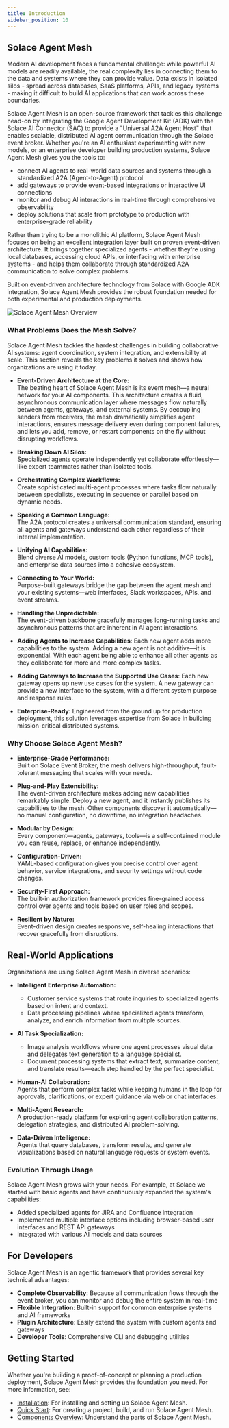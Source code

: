 ```yaml
---
title: Introduction
sidebar_position: 10
---
```


## Solace Agent Mesh

Modern AI development faces a fundamental challenge: while powerful AI models are readily available, the real complexity lies in connecting them to the data and systems where they can provide value. Data exists in isolated silos - spread across databases, SaaS platforms, APIs, and legacy systems - making it difficult to build AI applications that can work across these boundaries.

Solace Agent Mesh is an open-source framework that tackles this challenge head-on by integrating the Google Agent Development Kit (ADK) with the Solace AI Connector (SAC) to provide a "Universal A2A Agent Host" that enables scalable, distributed AI agent communication through the Solace event broker. Whether you're an AI enthusiast experimenting with new models, or an enterprise developer building production systems, Solace Agent Mesh gives you the tools to:

- connect AI agents to real-world data sources and systems through a standardized A2A (Agent-to-Agent) protocol
- add gateways to provide event-based integrations or interactive UI connections
- monitor and debug AI interactions in real-time through comprehensive observability
- deploy solutions that scale from prototype to production with enterprise-grade reliability

Rather than trying to be a monolithic AI platform, Solace Agent Mesh focuses on being an excellent integration layer built on proven event-driven architecture. It brings together specialized agents - whether they're using local databases, accessing cloud APIs, or interfacing with enterprise systems - and helps them collaborate through standardized A2A communication to solve complex problems.

Built on event-driven architecture technology from Solace with Google ADK integration, Solace Agent Mesh provides the robust foundation needed for both experimental and production deployments.

![Solace Agent Mesh Overview](../../../static/img/Solace_AI_Framework_With_Broker.png)

### What Problems Does the Mesh Solve?

Solace Agent Mesh tackles the hardest challenges in building collaborative AI systems: agent coordination, system integration, and extensibility at scale. This section reveals the key problems it solves and shows how organizations are using it today.


- **Event-Driven Architecture at the Core:**  
  The beating heart of Solace Agent Mesh is its event mesh—a neural network for your AI components. This architecture creates a fluid, asynchronous communication layer where messages flow naturally between agents, gateways, and external systems. By decoupling senders from receivers, the mesh dramatically simplifies agent interactions, ensures message delivery even during component failures, and lets you add, remove, or restart components on the fly without disrupting workflows.

- **Breaking Down AI Silos:**  
  Specialized agents operate independently yet collaborate effortlessly—like expert teammates rather than isolated tools.

- **Orchestrating Complex Workflows:**  
  Create sophisticated multi-agent processes where tasks flow naturally between specialists, executing in sequence or parallel based on dynamic needs.

- **Speaking a Common Language:**  
  The A2A protocol creates a universal communication standard, ensuring all agents and gateways understand each other regardless of their internal implementation.

- **Unifying AI Capabilities:**  
  Blend diverse AI models, custom tools (Python functions, MCP tools), and enterprise data sources into a cohesive ecosystem.

- **Connecting to Your World:**  
  Purpose-built gateways bridge the gap between the agent mesh and your existing systems—web interfaces, Slack workspaces, APIs, and event streams.

- **Handling the Unpredictable:**  
  The event-driven backbone gracefully manages long-running tasks and asynchronous patterns that are inherent in AI agent interactions.

- **Adding Agents to Increase Capabilities**:
  Each new agent adds more capabilities to the system. Adding a new agent is not additive—it is exponential. With each agent being able to enhance all other agents as they collaborate for more and more complex tasks.

- **Adding Gateways to Increase the Supported Use Cases**:
  Each new gateway opens up new use cases for the system. A new gateway can provide a new interface to the system, with a different system purpose and response rules.

- **Enterprise-Ready**:
  Engineered from the ground up for production deployment, this solution leverages expertise from Solace in building mission-critical distributed systems.

### Why Choose Solace Agent Mesh?

- **Enterprise-Grade Performance:**  
  Built on Solace Event Broker, the mesh delivers high-throughput, fault-tolerant messaging that scales with your needs.

- **Plug-and-Play Extensibility:**  
  The event-driven architecture makes adding new capabilities remarkably simple. Deploy a new agent, and it instantly publishes its capabilities to the mesh. Other components discover it automatically—no manual configuration, no downtime, no integration headaches.

- **Modular by Design:**  
  Every component—agents, gateways, tools—is a self-contained module you can reuse, replace, or enhance independently.

- **Configuration-Driven:**  
  YAML-based configuration gives you precise control over agent behavior, service integrations, and security settings without code changes.

- **Security-First Approach:**  
  The built-in authorization framework provides fine-grained access control over agents and tools based on user roles and scopes.

- **Resilient by Nature:**  
  Event-driven design creates responsive, self-healing interactions that recover gracefully from disruptions.


## Real-World Applications

Organizations are using Solace Agent Mesh in diverse scenarios:

- **Intelligent Enterprise Automation:**  
  - Customer service systems that route inquiries to specialized agents based on intent and context.
  - Data processing pipelines where specialized agents transform, analyze, and enrich information from multiple sources.

- **AI Task Specialization:**  
  - Image analysis workflows where one agent processes visual data and delegates text generation to a language specialist.
  - Document processing systems that extract text, summarize content, and translate results—each step handled by the perfect specialist.

- **Human-AI Collaboration:**  
  Agents that perform complex tasks while keeping humans in the loop for approvals, clarifications, or expert guidance via web or chat interfaces.

- **Multi-Agent Research:**  
  A production-ready platform for exploring agent collaboration patterns, delegation strategies, and distributed AI problem-solving.

- **Data-Driven Intelligence:**  
  Agents that query databases, transform results, and generate visualizations based on natural language requests or system events.

### Evolution Through Usage

Solace Agent Mesh grows with your needs. For example, at Solace we started with basic agents and have continuously expanded the system's capabilities:

- Added specialized agents for JIRA and Confluence integration
- Implemented multiple interface options including browser-based user interfaces and REST API gateways
- Integrated with various AI models and data sources

## For Developers

Solace Agent Mesh is an agentic framework that provides several key technical advantages:

- **Complete Observability**: Because all communication flows through the event broker, you can monitor and debug the entire system in real-time
- **Flexible Integration**: Built-in support for common enterprise systems and AI frameworks
- **Plugin Architecture**: Easily extend the system with custom agents and gateways
- **Developer Tools**: Comprehensive CLI and debugging utilities

## Getting Started

Whether you're building a proof-of-concept or planning a production deployment, Solace Agent Mesh provides the foundation you need. For more information, see:

- [Installation](./installation.md): For installing and setting up Solace Agent Mesh.
- [Quick Start](./quick-start.md): For creating a project, build, and run Solace Agent Mesh.
- [Components Overview](./component-overview.md): Understand the parts of Solace Agent Mesh.
